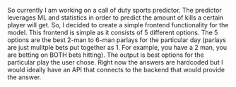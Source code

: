So currently I am working on a call of duty sports predictor. The predictor leverages ML and statistics in order to predict the amount of kills a certain player will get. So, I decided to create a simple frontend functionality for the model. This frontend is simple as it consists of 5 different options. The 5 options are the best 2-man to 6-man parlays for the particular day (parlays are just mulitple bets put together as 1. For example, you have a 2 man, you are betting on BOTH bets hitting). The output is best options for the particular play the user chose. Right now the answers are hardcoded but I would ideally have an API that connects to the backend that would provide the answer.
